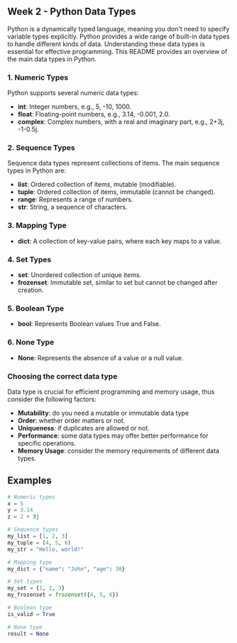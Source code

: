 
## Week 2 -  Python Data Types 

Python is a dynamically typed language, meaning you don't need to specify variable types explicitly. Python provides a wide range of built-in data types to handle different kinds of data. Understanding these data types is essential for effective programming. This README provides an overview of the main data types in Python.

### 1. Numeric Types

Python supports several numeric data types:

- **int**: Integer numbers, e.g., 5, -10, 1000.
- **float**: Floating-point numbers, e.g., 3.14, -0.001, 2.0.
- **complex**: Complex numbers, with a real and imaginary part, e.g., 2+3j, -1-0.5j.

### 2. Sequence Types

Sequence data types represent collections of items. The main sequence types in Python are:

- **list**: Ordered collection of items, mutable (modifiable).
- **tuple**: Ordered collection of items, immutable (cannot be changed).
- **range**: Represents a range of numbers.
- **str**: String, a sequence of characters.

### 3. Mapping Type

- **dict**: A collection of key-value pairs, where each key maps to a value.

### 4. Set Types

- **set**: Unordered collection of unique items.
- **frozenset**: Immutable set, similar to set but cannot be changed after creation.

### 5. Boolean Type

- **bool**: Represents Boolean values True and False.

### 6. None Type

- **None**: Represents the absence of a value or a null value.

### Choosing the correct data type

Data type is crucial for efficient programming and memory usage, thus consider the following factors:

- **Mutability**: do you need a mutable or immutable data type
- **Order**: whether order matters or not.
- **Uniqueness**: if duplicates are allowed or not.
- **Performance**: some data types may offer better performance for specific operations.
- **Memory Usage**: consider the memory requirements of different data types.


## Examples

```python
# Numeric types
x = 5
y = 3.14
z = 2 + 3j

# Sequence types
my_list = [1, 2, 3]
my_tuple = (4, 5, 6)
my_str = "Hello, world!"

# Mapping type
my_dict = {"name": "John", "age": 30}

# Set types
my_set = {1, 2, 3}
my_frozenset = frozenset({4, 5, 6})

# Boolean type
is_valid = True

# None type
result = None
```
